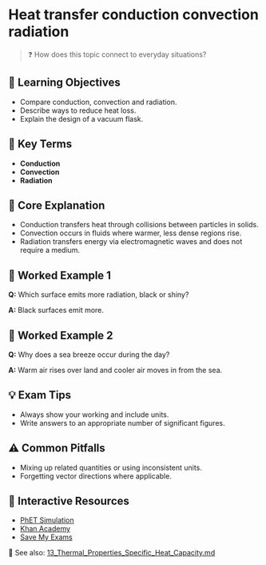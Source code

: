 # Heat transfer conduction convection radiation

> ❓ How does this topic connect to everyday situations?

<!--
Gamma Metadata:
Course: IGCSE Physics Year 10
Topic: Heat transfer conduction convection radiation
-->

## 🎯 Learning Objectives
- Compare conduction, convection and radiation.
- Describe ways to reduce heat loss.
- Explain the design of a vacuum flask.

## 🔑 Key Terms
- **Conduction**
- **Convection**
- **Radiation**

## 📘 Core Explanation
- Conduction transfers heat through collisions between particles in solids.
- Convection occurs in fluids where warmer, less dense regions rise.
- Radiation transfers energy via electromagnetic waves and does not require a medium.

## 🧮 Worked Example 1
**Q:** Which surface emits more radiation, black or shiny?

**A:** Black surfaces emit more.

## 🧮 Worked Example 2
**Q:** Why does a sea breeze occur during the day?

**A:** Warm air rises over land and cooler air moves in from the sea.

## 💡 Exam Tips
- Always show your working and include units.
- Write answers to an appropriate number of significant figures.

## ⚠️ Common Pitfalls
- Mixing up related quantities or using inconsistent units.
- Forgetting vector directions where applicable.

## 🔗 Interactive Resources
- [PhET Simulation](https://phet.colorado.edu/)
- [Khan Academy](https://www.khanacademy.org/science/physics)
- [Save My Exams](https://www.savemyexams.co.uk/)

📎 See also: [13_Thermal_Properties_Specific_Heat_Capacity.md](13_Thermal_Properties_Specific_Heat_Capacity.md)
